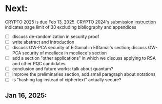 # Next:
CRYPTO 2025 is due Feb 13, 2025. CRYPTO 2024's [submission instruction](https://crypto.iacr.org/2024/papersubmission.php) indicates page limit of 30 excluding bibliography and appendices
- [ ] discuss de-randomization in security proof
- [ ] write abstract and introduction
- [ ] discuss OW-PCA security of ElGamal in ElGamal's section; discuss OW-PCA security of mceliece in mceliece's section
- [ ] add a section "other applications" in which we discuss applying to RSA and other PQC candidates
- [ ] conclusion and future works: talk about quantum?
- [ ] improve the preliminaries section, add small paragraph about notations
- [ ] is "hashing tag instead of ciphertext" actually secure?

**Jan 16, 2025**:
- 
